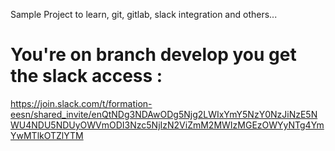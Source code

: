 Sample Project to learn, git, gitlab, slack integration and others...

# You're on branch develop you get the slack access : 
https://join.slack.com/t/formation-eesn/shared_invite/enQtNDg3NDAwODg5Njg2LWIxYmY5NzY0NzJiNzE5NWU4NDU5NDUyOWVmODI3Nzc5NjIzN2ViZmM2MWIzMGEzOWYyNTg4YmYwMTlkOTZlYTM
